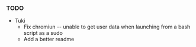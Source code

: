 ### TODO
 
* Tuki
    * Fix chromiun -- unable to get user data when launching from a bash script as a sudo
    * Add a better readme 
